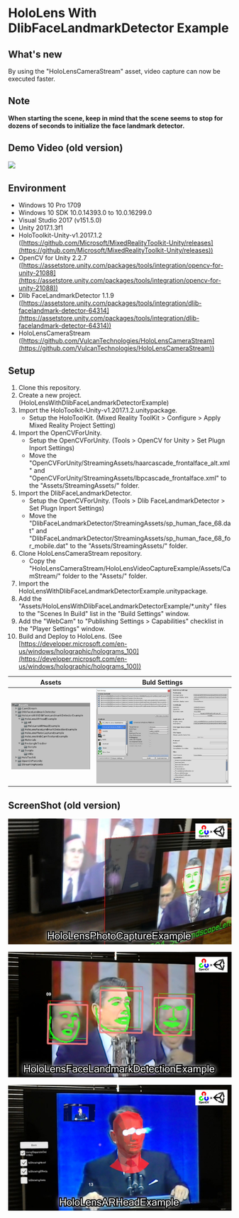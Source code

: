 # HoloLens With DlibFaceLandmarkDetector Example


## What's new
By using the "HoloLensCameraStream" asset, video capture can now be executed faster.


## Note
**When starting the scene, keep in mind that the scene seems to stop for dozens of seconds to initialize the face landmark detector.**


## Demo Video (old version)
[![](http://img.youtube.com/vi/egMZB_3DGVc/0.jpg)](https://youtu.be/egMZB_3DGVc)


## Environment
* Windows 10 Pro 1709  
* Windows 10 SDK 10.0.14393.0 to 10.0.16299.0  
* Visual Studio 2017 (v151.5.0)  
* Unity 2017.1.3f1  
* HoloToolkit-Unity-v1.2017.1.2 ([https://github.com/Microsoft/MixedRealityToolkit-Unity/releases](https://github.com/Microsoft/MixedRealityToolkit-Unity/releases))  
* OpenCV for Unity 2.2.7 ([https://assetstore.unity.com/packages/tools/integration/opencv-for-unity-21088](https://assetstore.unity.com/packages/tools/integration/opencv-for-unity-21088))  
* Dlib FaceLandmarkDetector 1.1.9 ([https://assetstore.unity.com/packages/tools/integration/dlib-facelandmark-detector-64314](https://assetstore.unity.com/packages/tools/integration/dlib-facelandmark-detector-64314))  
* HoloLensCameraStream ([https://github.com/VulcanTechnologies/HoloLensCameraStream](https://github.com/VulcanTechnologies/HoloLensCameraStream))  


## Setup
1. Clone this repository.
1. Create a new project. (HoloLensWithDlibFaceLandmarkDetectorExample)
1. Import the HoloToolkit-Unity-v1.2017.1.2.unitypackage.
    * Setup the HoloToolKit. (Mixed Reality ToolKit > Configure > Apply Mixed Reality Project Setting)
1. Import the OpenCVForUnity.
    * Setup the OpenCVForUnity. (Tools > OpenCV for Unity > Set Plugn Inport Settings)
    * Move the "OpenCVForUnity/StreamingAssets/haarcascade_frontalface_alt.xml" and "OpenCVForUnity/StreamingAssets/lbpcascade_frontalface.xml" to the "Assets/StreamingAssets/" folder.
1. Import the DlibFaceLandmarkDetector.
    * Setup the OpenCVForUnity. (Tools > Dlib FaceLandmarkDetector > Set Plugn Inport Settings)
    * Move the "DlibFaceLandmarkDetector/StreamingAssets/sp_human_face_68.dat" and "DlibFaceLandmarkDetector/StreamingAssets/sp_human_face_68_for_mobile.dat" to the "Assets/StreamingAssets/" folder. 
1. Clone HoloLensCameraStream repository.
    * Copy the "HoloLensCameraStream/HoloLensVideoCaptureExample/Assets/CamStream/" folder to the "Assets/" folder.
1. Import the HoloLensWithDlibFaceLandmarkDetectorExample.unitypackage.
1. Add the "Assets/HoloLensWithDlibFaceLandmarkDetectorExample/*.unity" files to the "Scenes In Build" list in the "Build Settings" window.
1. Add the "WebCam" to "Publishing Settings > Capabilities" checklist in the "Player Settings" window.
1. Build and Deploy to HoloLens. (See [https://developer.microsoft.com/en-us/windows/holographic/holograms_100](https://developer.microsoft.com/en-us/windows/holographic/holograms_100))

|Assets|Buld Settings|
|---|---|
|![buildsetting01.jpg](buildsetting01.jpg)|![buildsetting02.jpg](buildsetting02.jpg)|

## ScreenShot (old version)
![screenshot01.jpg](screenshot01.jpg) 

![screenshot02.jpg](screenshot02.jpg) 

![screenshot03.jpg](screenshot03.jpg) 

